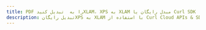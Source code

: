 ---title: PDF را به  تبدیل کنیدXLAM، XPS به XLAM مبدل رایگان یا Curl SDKdescription: تبدیل رایگانXPS به XLAM با استفاده از Curl Cloud APIs & SDK همچنین اسناد PDF را در Cloud ایجاد، ویرایش و رندر کنید.---